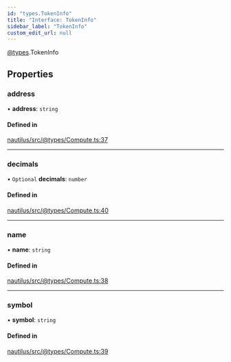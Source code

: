 ```yaml
---
id: "types.TokenInfo"
title: "Interface: TokenInfo"
sidebar_label: "TokenInfo"
custom_edit_url: null
---
```


[@types](../modules/types.md).TokenInfo

## Properties

### address

• **address**: `string`

#### Defined in

[nautilus/src/@types/Compute.ts:37](https://github.com/deltaDAO/nautilus/blob/75cfaa6/src/@types/Compute.ts#L37)

___

### decimals

• `Optional` **decimals**: `number`

#### Defined in

[nautilus/src/@types/Compute.ts:40](https://github.com/deltaDAO/nautilus/blob/75cfaa6/src/@types/Compute.ts#L40)

___

### name

• **name**: `string`

#### Defined in

[nautilus/src/@types/Compute.ts:38](https://github.com/deltaDAO/nautilus/blob/75cfaa6/src/@types/Compute.ts#L38)

___

### symbol

• **symbol**: `string`

#### Defined in

[nautilus/src/@types/Compute.ts:39](https://github.com/deltaDAO/nautilus/blob/75cfaa6/src/@types/Compute.ts#L39)
